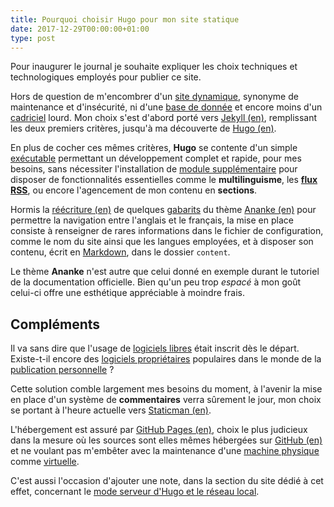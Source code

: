 ```yaml
---
title: Pourquoi choisir Hugo pour mon site statique
date: 2017-12-29T00:00:00+01:00
type: post
---
```


Pour inaugurer le journal je souhaite expliquer les choix techniques et
technologiques employés pour publier ce site.

<!--more-->

Hors de question de m'encombrer d'un [site dynamique], synonyme de maintenance
et d'insécurité, ni d'une [base de donnée] et encore moins d'un [cadriciel]
lourd. Mon choix s'est d'abord porté vers [Jekyll (en)], remplissant les deux
premiers critères, jusqu'à ma découverte de [Hugo (en)].

En plus de cocher ces mêmes critères, **Hugo** se contente d'un simple
[exécutable] permettant un développement complet et rapide, pour mes besoins,
sans nécessiter l'installation de [module supplémentaire] pour disposer de
fonctionnalités essentielles comme le **multilinguisme**, les **[flux RSS]**,
ou encore l'agencement de mon contenu en **sections**.

Hormis la [réécriture (en)] de quelques [gabarits] du thème [Ananke (en)] pour
permettre la navigation entre l'anglais et le français, la mise en place
consiste à renseigner de rares informations dans le fichier de configuration,
comme le nom du site ainsi que les langues employées, et à disposer son
contenu, écrit en [Markdown], dans le dossier `content`.

Le thème **Ananke** n'est autre que celui donné en exemple durant le tutoriel
de la documentation officielle. Bien qu'un peu trop *espacé* à mon goût
celui-ci offre une esthétique appréciable à moindre frais.

## Compléments

Il va sans dire que l'usage de [logiciels libres] était inscrit dès le départ.
Existe-t-il encore des [logiciels propriétaires] populaires dans le monde de la
[publication personnelle] ?

Cette solution comble largement mes besoins du moment, à l'avenir la mise en
place d'un système de **commentaires** verra sûrement le jour, mon choix se
portant à l'heure actuelle vers [Staticman (en)].

L'hébergement est assuré par [GitHub Pages (en)], choix le plus judicieux dans
la mesure où les sources sont elles mêmes hébergées sur [GitHub (en)] et ne
voulant pas m'embêter avec la maintenance d'une [machine physique] comme
[virtuelle].

C'est aussi l'occasion d'ajouter une note, dans la section du site dédié à cet
effet, concernant le [mode serveur d'Hugo et le réseau local].

<!--Liens externes et références-->

[exécutable]: https://fr.wikipedia.org/wiki/Fichier_ex%C3%A9cutable
[site dynamique]: https://fr.wikipedia.org/wiki/Page_web_dynamique
[base de donnée]: https://fr.wikipedia.org/wiki/Base_de_donn%C3%A9es
[cadriciel]: https://fr.wikipedia.org/wiki/Framework
[Jekyll (en)]: https://jekyllrb.com/
[Markdown]: https://fr.wikipedia.org/wiki/Markdown
[Hugo (en)]: https://gohugo.io/
[module supplémentaire]: https://fr.wikipedia.org/wiki/Plugin
[flux RSS]: https://fr.wikipedia.org/wiki/RSS
[gabarits]: https://fr.wikipedia.org/wiki/Gabarit_(mise_en_page)
[Ananke (en)]: https://github.com/budparr/gohugo-theme-ananke
[réécriture (en)]: https://en.wikipedia.org/wiki/Overwriting_(computer_science)
[logiciels libres]: https://fr.wikipedia.org/wiki/Logiciel_libre
[logiciels propriétaires]: https://fr.wikipedia.org/wiki/Logiciel_propri%C3%A9taire
[publication personnelle]: https://fr.wikipedia.org/wiki/Blog
[Staticman (en)]: https://staticman.net/
[GitHub Pages (en)]: https://pages.github.com/
[GitHub (en)]: https://github.com/
[machine physique]: https://fr.wikipedia.org/wiki/Serveur_informatique
[virtuelle]: https://fr.wikipedia.org/wiki/Serveur_d%C3%A9di%C3%A9_virtuel
[mode serveur d'Hugo et le réseau local]: ../../notes/hugo-server-local-network
